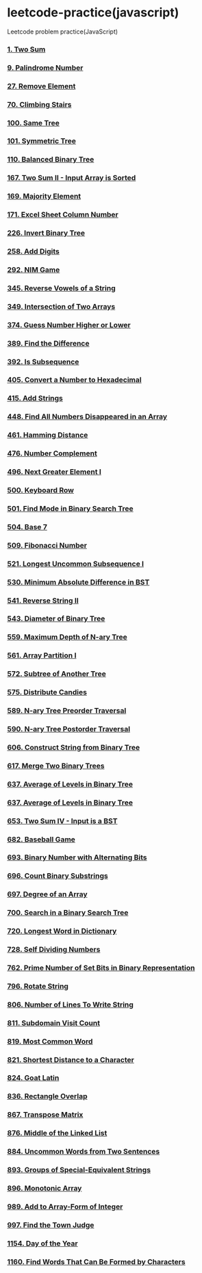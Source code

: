 # leetcode-practice(javascript)

Leetcode problem practice(JavaScript)

### <a href="https://github.com/heegupark/leetcode-practice/blob/main/1-two-sum.js">1. Two Sum</a>

### <a href="https://github.com/heegupark/leetcode-practice/blob/main/9-palindrome-number.js">9. Palindrome Number</a>

### <a href="https://github.com/heegupark/leetcode-practice/blob/main/27-remove-element.js">27. Remove Element</a>

### <a href="https://github.com/heegupark/leetcode-practice/blob/main/70-climbing-stairs.js">70. Climbing Stairs</a>

### <a href="https://github.com/heegupark/leetcode-practice/blob/main/100-same-tree.js">100. Same Tree</a>

### <a href="https://github.com/heegupark/leetcode-practice/blob/main/101-symmetric-tree.js">101. Symmetric Tree</a>

### <a href="https://github.com/heegupark/leetcode-practice/blob/main/110-balanced-binary-tree.js">110. Balanced Binary Tree</a>

### <a href="https://github.com/heegupark/leetcode-practice/blob/main/167-two-sum-II-input-array-is-sorted.js">167. Two Sum II - Input Array is Sorted</a>

### <a href="https://github.com/heegupark/leetcode-practice/blob/main/169-majority-element.js">169. Majority Element</a>

### <a href="https://github.com/heegupark/leetcode-practice/blob/main/171-excel-sheet-column-number.js">171. Excel Sheet Column Number</a>

### <a href="https://github.com/heegupark/leetcode-practice/blob/main/226-invert-binary-tree.js">226. Invert Binary Tree</a>

### <a href="https://github.com/heegupark/leetcode-practice/blob/main/258-add-digits.js">258. Add Digits</a>

### <a href="https://github.com/heegupark/leetcode-practice/blob/main/292-nim-game.js">292. NIM Game</a>

### <a href="https://github.com/heegupark/leetcode-practice/blob/main/345-reverse-vowels-of-a-string.js">345. Reverse Vowels of a String</a>

### <a href="https://github.com/heegupark/leetcode-practice/blob/main/349-intersection-of-two-arrays.js">349. Intersection of Two Arrays</a>

### <a href="https://github.com/heegupark/leetcode-practice/blob/main/374-guess-number-higher-or-lower.js">374. Guess Number Higher or Lower</a>

### <a href="https://github.com/heegupark/leetcode-practice/blob/main/389-find-the-difference.js">389. Find the Difference</a>

### <a href="https://github.com/heegupark/leetcode-practice/blob/main/392-is-subsequence.js">392. Is Subsequence</a>

### <a href="https://github.com/heegupark/leetcode-practice/blob/main/405-convert-a-number-to-hexadecimal.js">405. Convert a Number to Hexadecimal</a>

### <a href="https://github.com/heegupark/leetcode-practice/blob/main/415-add-strings.js">415. Add Strings</a>

### <a href="https://github.com/heegupark/leetcode-practice/blob/main/448-find-all-numbers-disappeared-in-an-array.js">448. Find All Numbers Disappeared in an Array</a>

### <a href="https://github.com/heegupark/leetcode-practice/blob/main/461-hamming-distance.js">461. Hamming Distance</a>

### <a href="https://github.com/heegupark/leetcode-practice/blob/main/476-number-complement.js">476. Number Complement</a>

### <a href="https://github.com/heegupark/leetcode-practice/blob/main/496-next-greater-element-I.js">496. Next Greater Element I</a>

### <a href="https://github.com/heegupark/leetcode-practice/blob/main/500-keyboard-row.js">500. Keyboard Row</a>

### <a href="https://github.com/heegupark/leetcode-practice/blob/main/501-find-mode-in-binary-search-tree.js">501. Find Mode in Binary Search Tree</a>

### <a href="https://github.com/heegupark/leetcode-practice/blob/main/504-base-7.js">504. Base 7</a>

### <a href="https://github.com/heegupark/leetcode-practice/blob/main/509-fibonacci-number.js">509. Fibonacci Number</a>

### <a href="https://github.com/heegupark/leetcode-practice/blob/main/521-longest-uncommon-subsequence-i.js">521. Longest Uncommon Subsequence I</a>

### <a href="https://github.com/heegupark/leetcode-practice/blob/main/530-minimum-absolute-difference-in-bst.js">530. Minimum Absolute Difference in BST</a>

### <a href="https://github.com/heegupark/leetcode-practice/blob/main/541-reverse-string-II.js">541. Reverse String II</a>

### <a href="https://github.com/heegupark/leetcode-practice/blob/main/543-diameter-of-binary-tree.js">543. Diameter of Binary Tree</a>

### <a href="https://github.com/heegupark/leetcode-practice/blob/main/559-maximum-depth-of-nary-tree.js">559. Maximum Depth of N-ary Tree</a>

### <a href="https://github.com/heegupark/leetcode-practice/blob/main/561-array-partition-I.js">561. Array Partition I</a>

### <a href="https://github.com/heegupark/leetcode-practice/blob/main/572-subtree-of-another-tree.js">572. Subtree of Another Tree</a>

### <a href="https://github.com/heegupark/leetcode-practice/blob/main/575-distribute-candies.js">575. Distribute Candies</a>

### <a href="https://github.com/heegupark/leetcode-practice/blob/main/589-nary-tree-preorder-traversal.js">589. N-ary Tree Preorder Traversal</a>

### <a href="https://github.com/heegupark/leetcode-practice/blob/main/590-nary-tree-postorder-traversal.js">590. N-ary Tree Postorder Traversal</a>

### <a href="https://github.com/heegupark/leetcode-practice/blob/main/606-construct-string-from-binary-tree.js">606. Construct String from Binary Tree</a>

### <a href="https://github.com/heegupark/leetcode-practice/blob/main/617-merge-two-binary-trees.js">617. Merge Two Binary Trees</a>

### <a href="https://github.com/heegupark/leetcode-practice/blob/main/637-average-of-levels-in-binary-tree.js">637. Average of Levels in Binary Tree</a>

### <a href="https://github.com/heegupark/leetcode-practice/blob/main/637-average-of-levels-in-binary-tree.js">637. Average of Levels in Binary Tree</a>

### <a href="https://github.com/heegupark/leetcode-practice/blob/main/653-two-sum-IV-input-is-a-BST.js">653. Two Sum IV - Input is a BST</a>

### <a href="https://github.com/heegupark/leetcode-practice/blob/main/682-baseball-game.js">682. Baseball Game</a>

### <a href="https://github.com/heegupark/leetcode-practice/blob/main/693-binary-number-with-alternating-bits.js">693. Binary Number with Alternating Bits</a>

### <a href="https://github.com/heegupark/leetcode-practice/blob/main/696-count-binary-substrings.js">696. Count Binary Substrings</a>

### <a href="https://github.com/heegupark/leetcode-practice/blob/main/697-degree-of-an-agree.js">697. Degree of an Array</a>

### <a href="https://github.com/heegupark/leetcode-practice/blob/main/700-search-in-a-binary-search-tree.js">700. Search in a Binary Search Tree</a>

### <a href="https://github.com/heegupark/leetcode-practice/blob/main/720-longest-word-in-dictionary.js">720. Longest Word in Dictionary</a>

### <a href="https://github.com/heegupark/leetcode-practice/blob/main/728-self-dividing-numbers.js">728. Self Dividing Numbers</a>

### <a href="https://github.com/heegupark/leetcode-practice/blob/main/762-prime-number-of-set-bits-in-binary-representation.js">762. Prime Number of Set Bits in Binary Representation</a>

### <a href="https://github.com/heegupark/leetcode-practice/blob/main/796-rotate-string.js">796. Rotate String</a>

### <a href="https://github.com/heegupark/leetcode-practice/blob/main/806-number-of-lines-to-write-string.js">806. Number of Lines To Write String</a>

### <a href="https://github.com/heegupark/leetcode-practice/blob/main/811-subdomain-visit-count.js">811. Subdomain Visit Count</a>

### <a href="https://github.com/heegupark/leetcode-practice/blob/main/819-most-common-word.js">819. Most Common Word</a>

### <a href="https://github.com/heegupark/leetcode-practice/blob/main/821-shortest-distance-to-a-character.js">821. Shortest Distance to a Character</a>

### <a href="https://github.com/heegupark/leetcode-practice/blob/main/824-goat-latin.js">824. Goat Latin</a>

### <a href="https://github.com/heegupark/leetcode-practice/blob/main/836-rectangle-overlap.js">836. Rectangle Overlap</a>

### <a href="https://github.com/heegupark/leetcode-practice/blob/main/867-transpose-matrix.js">867. Transpose Matrix</a>

### <a href="https://github.com/heegupark/leetcode-practice/blob/main/893-groups-of-special-equivalent-strings.js">876. Middle of the Linked List</a>

### <a href="https://github.com/heegupark/leetcode-practice/blob/main/884-uncommon-words-from-two-sentences.js">884. Uncommon Words from Two Sentences</a>

### <a href="https://github.com/heegupark/leetcode-practice/blob/main/884-uncommon-words-from-two-sentences.js">893. Groups of Special-Equivalent Strings</a>

### <a href="https://github.com/heegupark/leetcode-practice/blob/main/896-monotonic-array.js">896. Monotonic Array</a>

### <a href="https://github.com/heegupark/leetcode-practice/blob/main/989-add-to-array-form-of-integer.js">989. Add to Array-Form of Integer</a>

### <a href="https://github.com/heegupark/leetcode-practice/blob/main/997-find-the-town-judge.js">997. Find the Town Judge</a>

### <a href="https://github.com/heegupark/leetcode-practice/blob/main/1154-day-of-the-year.js">1154. Day of the Year</a>

### <a href="https://github.com/heegupark/leetcode-practice/blob/main/1160-find-words-that-can-be-formed-by-characters.js">1160. Find Words That Can Be Formed by Characters</a>
